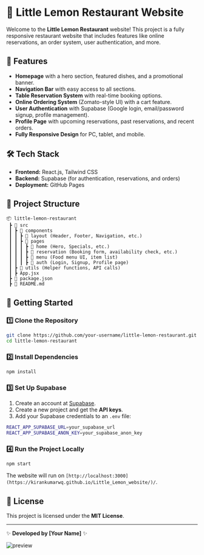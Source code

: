 # 🍋 Little Lemon Restaurant Website

Welcome to the **Little Lemon Restaurant** website! This project is a fully responsive restaurant website that includes features like online reservations, an order system, user authentication, and more.

## 📌 Features
- **Homepage** with a hero section, featured dishes, and a promotional banner.
- **Navigation Bar** with easy access to all sections.
- **Table Reservation System** with real-time booking options.
- **Online Ordering System** (Zomato-style UI) with a cart feature.
- **User Authentication** with Supabase (Google login, email/password signup, profile management).
- **Profile Page** with upcoming reservations, past reservations, and recent orders.
- **Fully Responsive Design** for PC, tablet, and mobile.

## 🛠 Tech Stack
- **Frontend:** React.js, Tailwind CSS
- **Backend:** Supabase (for authentication, reservations, and orders)
- **Deployment:** GitHub Pages

## 📂 Project Structure
```
📦 little-lemon-restaurant
 ┣ 📂 src
 ┃ ┣ 📂 components
 ┃ ┃ ┣ 📂 layout (Header, Footer, Navigation, etc.)
 ┃ ┃ ┣ 📂 pages
 ┃ ┃ ┃ ┣ 📂 home (Hero, Specials, etc.)
 ┃ ┃ ┃ ┣ 📂 reservation (Booking form, availability check, etc.)
 ┃ ┃ ┃ ┣ 📂 menu (Food menu UI, item list)
 ┃ ┃ ┃ ┣ 📂 auth (Login, Signup, Profile page)
 ┃ ┣ 📂 utils (Helper functions, API calls)
 ┃ ┣ App.jsx
 ┣ 📜 package.json
 ┣ 📜 README.md
```

## 🚀 Getting Started
### 1️⃣ Clone the Repository
```sh
git clone https://github.com/your-username/little-lemon-restaurant.git
cd little-lemon-restaurant
```

### 2️⃣ Install Dependencies
```sh
npm install
```

### 3️⃣ Set Up Supabase
1. Create an account at [Supabase](https://supabase.com/).
2. Create a new project and get the **API keys**.
3. Add your Supabase credentials to an `.env` file:
```sh
REACT_APP_SUPABASE_URL=your_supabase_url
REACT_APP_SUPABASE_ANON_KEY=your_supabase_anon_key
```

### 4️⃣ Run the Project Locally
```sh
npm start
```
The website will run on `[http://localhost:3000](https://kirankumarwq.github.io/Little_Lemon_website/)/`.



## 📜 License
This project is licensed under the **MIT License**.

---
✨ **Developed by [Your Name]** ✨


![preview](https://github.com/victorpreston/little-lemon-restaurant/assets/112781610/c89281ce-be90-4271-a15d-9f44f6153dee)
